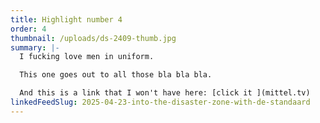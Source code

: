 ```yaml
---
title: Highlight number 4
order: 4
thumbnail: /uploads/ds-2409-thumb.jpg
summary: |-
  I fucking love men in uniform.

  This one goes out to all those bla bla bla.

  And this is a link that I won't have here: [click it ](mittel.tv)
linkedFeedSlug: 2025-04-23-into-the-disaster-zone-with-de-standaard
---
```

